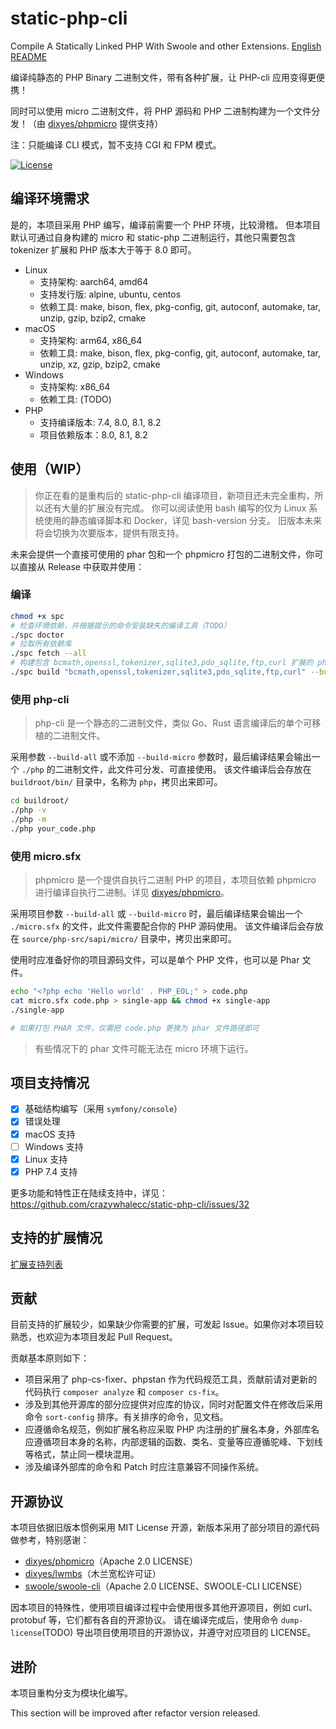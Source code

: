 # static-php-cli

Compile A Statically Linked PHP With Swoole and other Extensions. [English README](README-en.md)

编译纯静态的 PHP Binary 二进制文件，带有各种扩展，让 PHP-cli 应用变得更便携！

同时可以使用 micro 二进制文件，将 PHP 源码和 PHP 二进制构建为一个文件分发！（由 [dixyes/phpmicro](https://github.com/dixyes/phpmicro) 提供支持）

注：只能编译 CLI 模式，暂不支持 CGI 和 FPM 模式。

[![License](https://img.shields.io/badge/License-MIT-blue.svg)]()

## 编译环境需求

是的，本项目采用 PHP 编写，编译前需要一个 PHP 环境，比较滑稽。
但本项目默认可通过自身构建的 micro 和 static-php 二进制运行，其他只需要包含 tokenizer 扩展和 PHP 版本大于等于 8.0 即可。

- Linux
    - 支持架构: aarch64, amd64
    - 支持发行版: alpine, ubuntu, centos
    - 依赖工具: make, bison, flex, pkg-config, git, autoconf, automake, tar, unzip, gzip, bzip2, cmake
- macOS
    - 支持架构: arm64, x86_64
    - 依赖工具: make, bison, flex, pkg-config, git, autoconf, automake, tar, unzip, xz, gzip, bzip2, cmake
- Windows
    - 支持架构: x86_64
    - 依赖工具: (TODO)
- PHP
    - 支持编译版本: 7.4, 8.0, 8.1, 8.2
    - 项目依赖版本：8.0, 8.1, 8.2

## 使用（WIP）

> 你正在看的是重构后的 static-php-cli 编译项目，新项目还未完全重构，所以还有大量的扩展没有完成。
> 你可以阅读使用 bash 编写的仅为 Linux 系统使用的静态编译脚本和 Docker，详见 bash-version 分支。 旧版本未来将会切换为次要版本，提供有限支持。

未来会提供一个直接可使用的 phar 包和一个 phpmicro 打包的二进制文件，你可以直接从 Release 中获取并使用：

### 编译

```bash
chmod +x spc
# 检查环境依赖，并根据提示的命令安装缺失的编译工具（TODO）
./spc doctor
# 拉取所有依赖库
./spc fetch --all
# 构建包含 bcmath,openssl,tokenizer,sqlite3,pdo_sqlite,ftp,curl 扩展的 php-cli 和 micro.sfx
./spc build "bcmath,openssl,tokenizer,sqlite3,pdo_sqlite,ftp,curl" --build-all
```

### 使用 php-cli

> php-cli 是一个静态的二进制文件，类似 Go、Rust 语言编译后的单个可移植的二进制文件。

采用参数 `--build-all` 或不添加 `--build-micro` 参数时，最后编译结果会输出一个 `./php` 的二进制文件，此文件可分发、可直接使用。
该文件编译后会存放在 `buildroot/bin/` 目录中，名称为 `php`，拷贝出来即可。

```bash
cd buildroot/
./php -v
./php -m
./php your_code.php
```

### 使用 micro.sfx

> phpmicro 是一个提供自执行二进制 PHP 的项目，本项目依赖 phpmicro 进行编译自执行二进制。详见 [dixyes/phpmicro](https://github.com/dixyes/phpmicro)。

采用项目参数 `--build-all` 或 `--build-micro` 时，最后编译结果会输出一个 `./micro.sfx` 的文件，此文件需要配合你的 PHP 源码使用。
该文件编译后会存放在 `source/php-src/sapi/micro/` 目录中，拷贝出来即可。

使用时应准备好你的项目源码文件，可以是单个 PHP 文件，也可以是 Phar 文件。

```bash
echo "<?php echo 'Hello world' . PHP_EOL;" > code.php
cat micro.sfx code.php > single-app && chmod +x single-app
./single-app

# 如果打包 PHAR 文件，仅需把 code.php 更换为 phar 文件路径即可
```

> 有些情况下的 phar 文件可能无法在 micro 环境下运行。

## 项目支持情况

- [X] 基础结构编写（采用 `symfony/console`）
- [X] 错误处理
- [X] macOS 支持
- [ ] Windows 支持
- [X] Linux 支持
- [X] PHP 7.4 支持

更多功能和特性正在陆续支持中，详见：https://github.com/crazywhalecc/static-php-cli/issues/32

## 支持的扩展情况

[扩展支持列表](/ext-support.md)

## 贡献

目前支持的扩展较少，如果缺少你需要的扩展，可发起 Issue。如果你对本项目较熟悉，也欢迎为本项目发起 Pull Request。

贡献基本原则如下：

- 项目采用了 php-cs-fixer、phpstan 作为代码规范工具，贡献前请对更新的代码执行 `composer analyze` 和 `composer cs-fix`。
- 涉及到其他开源库的部分应提供对应库的协议，同时对配置文件在修改后采用命令 `sort-config` 排序。有关排序的命令，见文档。
- 应遵循命名规范，例如扩展名称应采取 PHP 内注册的扩展名本身，外部库名应遵循项目本身的名称，内部逻辑的函数、类名、变量等应遵循驼峰、下划线等格式，禁止同一模块混用。
- 涉及编译外部库的命令和 Patch 时应注意兼容不同操作系统。

## 开源协议

本项目依据旧版本惯例采用 MIT License 开源，新版本采用了部分项目的源代码做参考，特别感谢：

- [dixyes/phpmicro](https://github.com/dixyes/phpmicro)（Apache 2.0 LICENSE）
- [dixyes/lwmbs](https://github.com/dixyes/lwmbs)（木兰宽松许可证）
- [swoole/swoole-cli](https://github.com/swoole/swoole-cli)（Apache 2.0 LICENSE、SWOOLE-CLI LICENSE）

因本项目的特殊性，使用项目编译过程中会使用很多其他开源项目，例如 curl、protobuf 等，它们都有各自的开源协议。
请在编译完成后，使用命令 `dump-license`(TODO) 导出项目使用项目的开源协议，并遵守对应项目的 LICENSE。

## 进阶

本项目重构分支为模块化编写。

This section will be improved after refactor version released.
